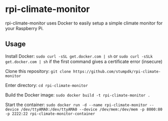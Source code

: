 # rpi-climate-monitor

rpi-climate-monitor uses Docker to easily setup a simple climate monitor for your Raspberry Pi.

## Usage

Install Docker:
```sudo curl -sSL get.docker.com | sh``` or ```sudo curl -sSLk get.docker.com | sh``` if the first command gives a certificate error (insecure)

Clone this repository:
```git clone https://github.com/stumpdk/rpi-climate-monitor```


Enter directory:
```cd rpi-climate-monitor```

Build the Docker image:
```sudo docker build -t rpi-climate-monitor .```

Start the container:
```sudo docker run -d --name rpi-climate-monitor --device /dev/ttyAMA0:/dev/ttyAMA0 --device /dev/mem:/dev/mem -p 8000:80 -p 2222:22 rpi-climate-monitor-container```
